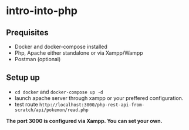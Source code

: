 # intro-into-php

## Prequisites
- Docker and docker-compose installed
- Php, Apache either standalone or via Xampp/Wampp
- Postman (optional)

## Setup up
- `cd docker` and  `docker-compose up -d`
- launch apache server through xampp or your preffered configuration.
- test route `http://localhost:3000/php-rest-api-from-scratch/api/pokemon/read.php`

**The port 3000 is configured via Xampp. You can set your own.**
